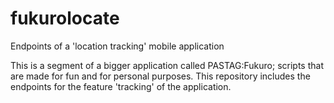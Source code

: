 # fukurolocate
Endpoints of a 'location tracking' mobile application

This is a segment of a bigger application called PASTAG:Fukuro; scripts that are made for fun and for personal purposes.
This repository includes the endpoints for the feature 'tracking' of the application.
